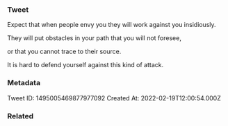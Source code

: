 ### Tweet
Expect that when people envy you they will work against you insidiously.

They will put obstacles in your path that you will not foresee,

or that you cannot trace to their source.

It is hard to defend yourself against this kind of attack.

### Metadata
Tweet ID: 1495005469877977092
Created At: 2022-02-19T12:00:54.000Z

### Related

